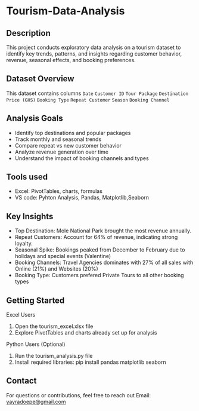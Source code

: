 # Tourism-Data-Analysis
## Description
This project conducts exploratory data analysis on a tourism dataset to identify key trends, patterns, and insights regarding customer behavior, revenue, seasonal effects, and booking preferences.

## Dataset Overview
This dataset contains columns
`Date`
`Customer ID`
`Tour Package`
`Destination`
`Price (GHS)`
`Booking Type`
`Repeat Customer`
`Season`
`Booking Channel`

## Analysis Goals
- Identify top destinations and popular packages
- Track monthly and seasonal trends
- Compare repeat vs new customer behavior
- Analyze revenue generation over time
- Understand the impact of booking channels and types

## Tools used
- Excel: PivotTables, charts, formulas
- VS code: Pyhton Analysis, Pandas, Matplotlib,Seaborn

## Key Insights
- Top Destination: Mole National Park brought the most revenue annually.
-	Repeat Customers: Account for 64% of revenue, indicating strong loyalty.
-	Seasonal Spike: Bookings peaked from December to February due to holidays and special events (Valentine)  
-	Booking Channels: Travel Agencies dominates with 27% of all sales with Online (21%) and Websites (20%)
- Booking Type: Customers prefered Private Tours to all other booking types

## Getting Started
Excel Users
1.	Open the tourism_excel.xlsx file
2.	Explore PivotTables and charts already set up for analysis
   
Python Users (Optional)
1.	Run the tourism_analysis.py file
2.	Install required libraries: pip install pandas matplotlib seaborn

## Contact
For questions or contributions, feel free to reach out
Email: yayradoepe@gmail.com



